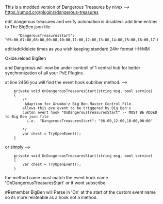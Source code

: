 This is a modded version of Dangerous Treasures by nivex --> https://umod.org/plugins/dangerous-treasures

edit dangerous treasures and verify automation is disabled.
add time entries to The BigBen json file

          "DangerousTreasuresStart": "06:00,07:00,08:00,09:00,10:00,11:00,12:00,13:00,14:00,15:00,16:00,17:00,18:00"


edit/add/delete times as you wish keeping standard 24hr format HH:MM

Oxide.reload BigBen

and Dangerous will now be under controll of 1 central hub for better synchronization of all your PvE Plugins.


at line 2456 you will find the event hook subriber method. -->

        private void OnDangerousTreasuresStart(string msg, bool service)
        {
            /*
             Adaption for Grumbo'z Big Ben Master Control File.
            allows this pve event to be triggered by Big Ben's
            custon event hook "OnDangerousTreasuresStart" -- MUST BE ADDED to Big Ben json file
              i.e.  "DangerousTreasuresStart": "06:00,12:00,18:00,00:00"

            */
            var chest = TryOpenEvent();
        }
or simply -->

        private void OnDangerousTreasuresStart(string msg, bool service)
        {
            var chest = TryOpenEvent();
        }

the method name must match the event hook name 'OnDangerousTreasuresStart' or it wont subscribe.


#Remember BigBen will Parse in 'On' at the start of the custom event name so its more relateable as a hook not a method.
